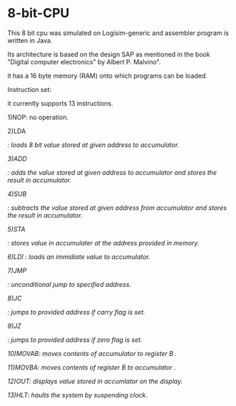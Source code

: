 # 8-bit-CPU
This 8 bit cpu was simulated on Logisim-generic and assembler program is written in Java. 

Its architecture is based on the design SAP as mentioned in the book "Digital computer electronics" by Albert P. Malvino".

it has a 16 byte memory (RAM) onto which programs can be loaded.

Instruction set:

it currently supports 13 instructions.

1)NOP: no operation.

2)LDA <address>: loads 8 bit value stored at given address to accumulator.

3)ADD <address>: adds the value stored at given address to accumulator and stores the result in accumulator.

4)SUB <address>: subtracts the value stored at given address from accumulator and stores the result in accumulator.

5)STA <address>: stores value in accumulater at the address provided in memory.

6)LDI <value>: loads an immidiate value to accumulator.

7)JMP <address>: unconditional jump to specified address.

8)JC  <address>: jumps to provided address if carry flag is set.

9)JZ  <address>: jumps to provided address if zero flag is set.

10)MOVAB: moves contents of accumulator to register B .

11)MOVBA: moves contents of register B to accumulator .

12)OUT: displays value stored in accumlator on the display.

13)HLT: haults the system by suspending clock.

